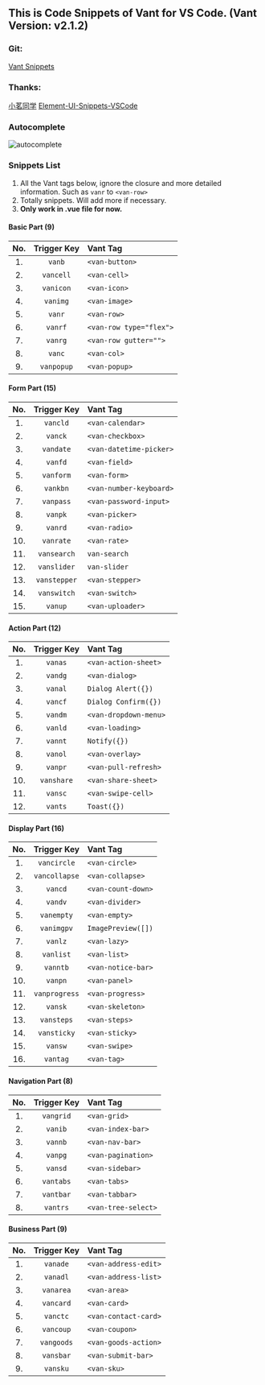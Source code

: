 <!--
 * @Description: Vant Snippets
 * @Author: fishku
 * @Date: 2019-08-12 08:44:25
 * @LastEditTime: 2019-08-14 15:33:33
 * @LastEditors: Please set LastEditors
 -->
## This is Code Snippets of Vant for VS Code. (Vant Version: v2.1.2)
### Git: 
[Vant Snippets](https://github.com/yhsy/vant-snippets) 

### Thanks: 
[小茗同学](http://blog.haoji.me/vscode-plugin-overview.html)
[Element-UI-Snippets-VSCode](https://github.com/snowffer/Element-UI-Snippets-VSCode)

### Autocomplete
![autocomplete](https://raw.githubusercontent.com/yhsy/vant-snippets/master/images/vant-auto1.gif)

### Snippets List
1. All the Vant tags below, ignore the closure and more detailed information. Such as `vanr` to `<van-row>`
2. Totally  snippets. Will add more if necessary.
3. **Only work in .vue file for now.**

#### Basic Part (9)
|  No.  | Trigger&nbsp;Key | Vant Tag                |
| :---: | :--------------: | :---------------------- |
|  1.   |    `vanb`        | `<van-button>`          |
|  2.   |    `vancell`     | `<van-cell>`            |
|  3.   |    `vanicon`     | `<van-icon>`            |
|  4.   |    `vanimg`      | `<van-image>`           |
|  5.   |    `vanr`        | `<van-row>`             |
|  6.   |    `vanrf`       | `<van-row type="flex">` |
|  7.   |    `vanrg`       | `<van-row gutter="">`   |
|  8.   |    `vanc`        | `<van-col>`             |
|  9.   |    `vanpopup`    | `<van-popup>`           |

#### Form Part (15)

|  No.  | Trigger&nbsp;Key | Vant Tag                |
| :---: | :--------------: | :---------------------- |
|  1.   |    `vancld`      | `<van-calendar>`        |
|  2.   |    `vanck`       | `<van-checkbox>`        |
|  3.   |    `vandate`     | `<van-datetime-picker>` |
|  4.   |    `vanfd`       | `<van-field>`           |
|  5.   |    `vanform`     | `<van-form>`            |
|  6.   |    `vankbn`      | `<van-number-keyboard>` |
|  7.   |    `vanpass`     | `<van-password-input>`  |
|  8.   |    `vanpk`       | `<van-picker>`          |
|  9.   |    `vanrd`       | `<van-radio>`           |
|  10.  |    `vanrate`     | `<van-rate>`            |
|  11.  |    `vansearch`   | `van-search`            |
|  12.  |    `vanslider`   | `van-slider`            |
|  13.  |    `vanstepper`  | `<van-stepper>`         |
|  14.  |    `vanswitch`   | `<van-switch>`          |
|  15.  |    `vanup`       | `<van-uploader>`        |


#### Action Part (12)


|  No.  | Trigger Key | Vant Tag              |
| :---: | :---------: | :-------------------- |
|  1.   |   `vanas`   | `<van-action-sheet>`  |
|  2.   |   `vandg`   | `<van-dialog>`        |
|  3.   |   `vanal`   | `Dialog Alert({})`    |
|  4.   |   `vancf`   | `Dialog Confirm({})`  |
|  5.   |   `vandm`   | `<van-dropdown-menu>` |
|  6.   |   `vanld`   | `<van-loading>`       |
|  7.   |   `vannt`   | `Notify({})`          |
|  8.   |   `vanol`   | `<van-overlay>`       |
|  9.   |   `vanpr`   | `<van-pull-refresh>`  |
|  10.  |   `vanshare`| `<van-share-sheet>`   |
|  11.  |   `vansc`   | `<van-swipe-cell>`    |
|  12.  |   `vants`   | `Toast({})`           |


#### Display Part (16)

|  No.  |  Trigger Key  | Vant Tag           |
| :---: | :-----------: | :----------------- |
|  1.   | `vancircle`   | `<van-circle>`     |
|  2.   | `vancollapse` | `<van-collapse>`   |
|  3.   | `vancd`       | `<van-count-down>` |
|  4.   | `vandv`       | `<van-divider>`    |
|  5.   | `vanempty`    | `<van-empty>`      |
|  6.   | `vanimgpv`    | `ImagePreview([])` |
|  7.   | `vanlz`       | `<van-lazy>`       |
|  8.   | `vanlist`     | `<van-list>`       |
|  9.   | `vanntb`      | `<van-notice-bar>` |
|  10.  | `vanpn`       | `<van-panel>`      |
|  11.  | `vanprogress` | `<van-progress>`   |
|  12.  | `vansk`       | `<van-skeleton>`   |
|  13.  | `vansteps`    | `<van-steps>`      |
|  14.  | `vansticky`   | `<van-sticky>`     |
|  15.  | `vansw`       | `<van-swipe>`      |
|  16.  | `vantag`      | `<van-tag>`        |


#### Navigation Part (8)

|  No.  | Trigger Key | Vant Tag            |
| :---: | :---------: | :------------------ |
|  1.   |  `vangrid`  | `<van-grid>`        |
|  2.   |  `vanib`    | `<van-index-bar>`   |
|  3.   |  `vannb`    | `<van-nav-bar>`     |
|  4.   |  `vanpg`    | `<van-pagination>`  |
|  5.   |  `vansd`    | `<van-sidebar>`     |
|  6.   |  `vantabs`  | `<van-tabs>`        |
|  7.   |  `vantbar`  | `<van-tabbar>`      |
|  8.   |  `vantrs`   | `<van-tree-select>` |

#### Business Part (9)
|  No.  | Trigger Key | Vant Tag             |
| :---: | :---------: | :------------------- |
|  1.   |  `vanade`   | `<van-address-edit>` |
|  2.   |  `vanadl`   | `<van-address-list>` |
|  3.   |  `vanarea`  | `<van-area>`         |
|  4.   |  `vancard`  | `<van-card>`         |
|  5.   |  `vanctc`   | `<van-contact-card>` |
|  6.   |  `vancoup`  | `<van-coupon>`       |
|  7.   |  `vangoods` | `<van-goods-action>` |
|  8.   |  `vansbar`  | `<van-submit-bar>`   |
|  9.   |  `vansku`   | `<van-sku>`          |

